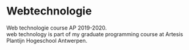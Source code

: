 # Webtechnologie
Web technologie course AP 2019-2020.\
web technology is part of my graduate programming course at Artesis Plantijn Hogeschool Antwerpen.
